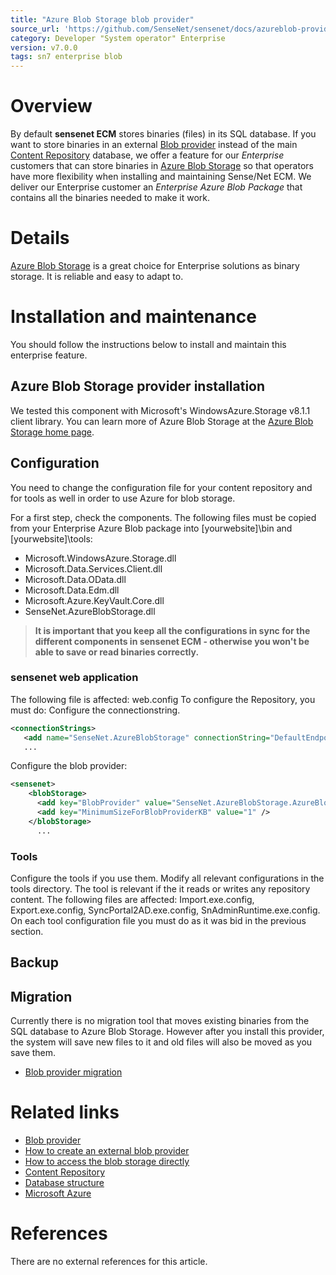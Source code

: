 ```yaml
---
title: "Azure Blob Storage blob provider"
source_url: 'https://github.com/SenseNet/sensenet/docs/azureblob-provider.md'
category: Developer "System operator" Enterprise
version: v7.0.0
tags: sn7 enterprise blob
---
```

Overview
========

By default **sensenet ECM** stores binaries (files) in its SQL database. If you want to store binaries in an external [Blob provider](https://github.com/SenseNet/sensenet/docs/blob-provider.md "sensenet blob provider") instead of the main [Content Repository](Content_Repository "wikilink") database, we offer a feature for our *Enterprise* customers that can store binaries in [Azure Blob Storage](https://azure.microsoft.com/en-gb/services/storage/blobs/) so that operators have more flexibility when installing and maintaining Sense/Net ECM. We deliver our Enterprise customer an *Enterprise Azure Blob Package* that contains all the binaries needed to make it work.

Details
=======

[Azure Blob Storage](https://azure.microsoft.com/en-gb/services/storage/blobs/) is a great choice for Enterprise solutions as binary storage. It is reliable and easy to adapt to.

Installation and maintenance
============================

You should follow the instructions below to install and maintain this enterprise feature.

Azure Blob Storage provider installation
--------------------

We tested this component with Microsoft's WindowsAzure.Storage v8.1.1 client library. You can learn more of Azure Blob Storage at the [Azure Blob Storage home page](https://azure.microsoft.com/en-gb/services/storage/blobs/).

Configuration
-------------

You need to change the configuration file for your content repository and for tools as well in order to use Azure for blob storage.

For a first step, check the components. The following files must be copied from your Enterprise Azure Blob package into \[yourwebsite\]\\bin and \[yourwebsite\]\\tools:

-   Microsoft.WindowsAzure.Storage.dll
-   Microsoft.Data.Services.Client.dll
-   Microsoft.Data.OData.dll
-   Microsoft.Data.Edm.dll
-   Microsoft.Azure.KeyVault.Core.dll
-   SenseNet.AzureBlobStorage.dll
> **It is important that you keep all the configurations in sync for the different components in sensenet ECM - otherwise you won't be able to save or read binaries correctly.**
### sensenet web application

The following file is affected: web.config To configure the Repository, you must do: Configure the connectionstring.

``` xml
<connectionStrings>
   <add name="SenseNet.AzureBlobStorage" connectionString="DefaultEndpointsProtocol=https;AccountName=[azure account name];AccountKey=[azure account key];EndpointSuffix=core.windows.net" />
   ...
```

Configure the blob provider:

``` xml
<sensenet>
    <blobStorage>
      <add key="BlobProvider" value="SenseNet.AzureBlobStorage.AzureBlobProvider" />
      <add key="MinimumSizeForBlobProviderKB" value="1" />
    </blobStorage>
      ...
```

### Tools

Configure the tools if you use them. Modify all relevant configurations in the tools directory. The tool is relevant if the it reads or writes any repository content. The following files are affected: Import.exe.config, Export.exe.config, SyncPortal2AD.exe.config, SnAdminRuntime.exe.config. On each tool configuration file you must do as it was bid in the previous section.

Backup
------

Migration
---------

Currently there is no migration tool that moves existing binaries from the SQL database to Azure Blob Storage. However after you install this provider, the system will save new files to it and old files will also be moved as you save them.

-   [Blob provider migration](https://github.com/SenseNet/sensenet/docs/blob-provider.md#Migration "Migration")

Related links
=============

-   [Blob provider](https://github.com/SenseNet/sensenet/docs/blob-provider.md "sensenet Blob provider")
-   [How to create an external blob provider](How_to_create_an_external_blob_provider "wikilink")
-   [How to access the blob storage directly](How_to_access_the_blob_storage_directly "wikilink")
-   [Content Repository](Content_Repository "wikilink")
-   [Database structure](Database_structure "wikilink")
-   [Microsoft Azure](https://azure.microsoft.com)

References
==========

There are no external references for this article.
